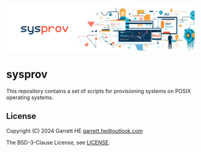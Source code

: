 ![logo](./images/sysprov-logo.png)

# sysprov

This repository contains a set of scripts for provisioning systems on POSIX
operating systems.

## License

Copyright (C) 2024 Garrett HE <garrett.he@outlook.com>

The BSD-3-Clause License, see [LICENSE](./LICENSE).
